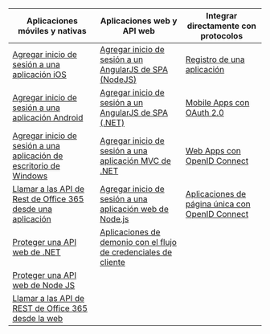| Aplicaciones móviles y nativas | Aplicaciones web y API web | Integrar directamente con protocolos |
| --- | --- | --- |
| [Agregar inicio de sesión a una aplicación iOS](../articles/active-directory/active-directory-v2-devquickstarts-ios.md) |[Agregar inicio de sesión a un AngularJS de SPA (NodeJS)](../articles/active-directory/active-directory-v2-devquickstarts-angular-node.md) |[Registro de una aplicación](../articles/active-directory/active-directory-v2-app-registration.md) |
| [Agregar inicio de sesión a una aplicación Android](../articles/active-directory/active-directory-v2-devquickstarts-android.md) |[Agregar inicio de sesión a un AngularJS de SPA (.NET)](../articles/active-directory/active-directory-v2-devquickstarts-angular-dotnet.md) |[Mobile Apps con OAuth 2.0](../articles/active-directory/active-directory-v2-protocols-oauth-code.md) |
| [Agregar inicio de sesión a una aplicación de escritorio de Windows](../articles/active-directory/active-directory-v2-devquickstarts-wpf.md) |[Agregar inicio de sesión a una aplicación MVC de .NET](../articles/active-directory/active-directory-v2-devquickstarts-dotnet-web.md) |[Web Apps con OpenID Connect](../articles/active-directory/active-directory-v2-protocols-oidc.md) |
| [Llamar a las API de Rest de Office 365 desde una aplicación](https://msdn.microsoft.com/office/office365/howto/authenticate-Office-365-APIs-using-v2) |[Agregar inicio de sesión a una aplicación web de Node.js](../articles/active-directory/active-directory-v2-devquickstarts-node-web.md) |[Aplicaciones de página única con OpenID Connect](../articles/active-directory/active-directory-v2-protocols-implicit.md) |
| [Proteger una API web de .NET](../articles/active-directory/active-directory-v2-devquickstarts-dotnet-api.md) |[Aplicaciones de demonio con el flujo de credenciales de cliente](../articles/active-directory/active-directory-v2-protocols-oauth-client-creds.md) | |
| [Proteger una API web de Node JS](../articles/active-directory/active-directory-v2-devquickstarts-node-api.md) | | |
| [Llamar a las API de REST de Office 365 desde la web](https://msdn.microsoft.com/office/office365/howto/authenticate-Office-365-APIs-using-v2) | | |



<!--HONumber=Jan17_HO1-->


